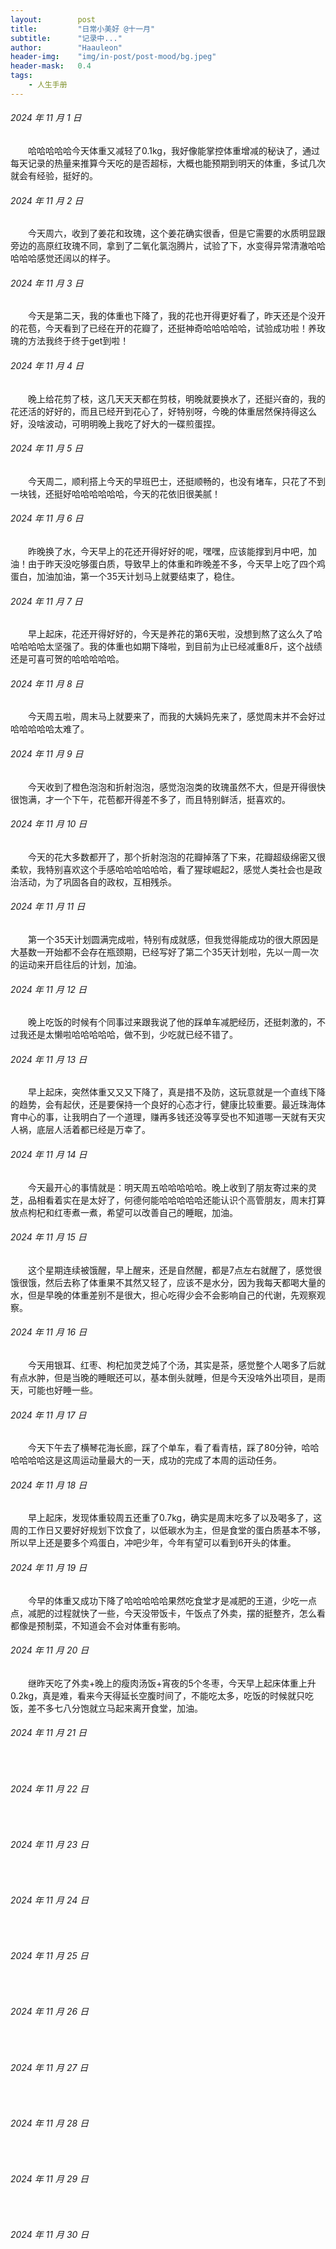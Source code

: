 ```yaml
---
layout:        post
title:         "日常小美好 @十一月"
subtitle:      "记录中..."
author:        "Haauleon"
header-img:    "img/in-post/post-mood/bg.jpeg"
header-mask:   0.4
tags:
    - 人生手册
---
```


###### 2024 年 11 月 1 日
&emsp;&emsp;哈哈哈哈哈今天体重又减轻了0.1kg，我好像能掌控体重增减的秘诀了，通过每天记录的热量来推算今天吃的是否超标，大概也能预期到明天的体重，多试几次就会有经验，挺好的。

###### 2024 年 11 月 2 日
&emsp;&emsp;今天周六，收到了姜花和玫瑰，这个姜花确实很香，但是它需要的水质明显跟旁边的高原红玫瑰不同，拿到了二氧化氯泡腾片，试验了下，水变得异常清澈哈哈哈哈哈感觉还阔以的样子。

###### 2024 年 11 月 3 日
&emsp;&emsp;今天是第二天，我的体重也下降了，我的花也开得更好看了，昨天还是个没开的花苞，今天看到了已经在开的花瓣了，还挺神奇哈哈哈哈哈，试验成功啦！养玫瑰的方法我终于终于get到啦！

###### 2024 年 11 月 4 日
&emsp;&emsp;晚上给花剪了枝，这几天天天都在剪枝，明晚就要换水了，还挺兴奋的，我的花还活的好好的，而且已经开到花心了，好特别呀，今晚的体重居然保持得这么好，没啥波动，可明明晚上我吃了好大的一碟煎蛋捏。

###### 2024 年 11 月 5 日
&emsp;&emsp;今天周二，顺利搭上今天的早班巴士，还挺顺畅的，也没有堵车，只花了不到一块钱，还挺好哈哈哈哈哈哈，今天的花依旧很美腻！

###### 2024 年 11 月 6 日
&emsp;&emsp;昨晚换了水，今天早上的花还开得好好的呢，嘿嘿，应该能撑到月中吧，加油！由于昨天没吃够蛋白质，导致早上的体重和昨晚差不多，今天早上吃了四个鸡蛋白，加油加油，第一个35天计划马上就要结束了，稳住。

###### 2024 年 11 月 7 日
&emsp;&emsp;早上起床，花还开得好好的，今天是养花的第6天啦，没想到熬了这么久了哈哈哈哈哈太坚强了。我的体重也如期下降啦，到目前为止已经减重8斤，这个战绩还是可喜可贺的哈哈哈哈哈。

###### 2024 年 11 月 8 日
&emsp;&emsp;今天周五啦，周末马上就要来了，而我的大姨妈先来了，感觉周末并不会好过哈哈哈哈哈太难了。

###### 2024 年 11 月 9 日
&emsp;&emsp;今天收到了橙色泡泡和折射泡泡，感觉泡泡类的玫瑰虽然不大，但是开得很快很饱满，才一个下午，花苞都开得差不多了，而且特别鲜活，挺喜欢的。

###### 2024 年 11 月 10 日
&emsp;&emsp;今天的花大多数都开了，那个折射泡泡的花瓣掉落了下来，花瓣超级绵密又很柔软，我特别喜欢这个手感哈哈哈哈哈哈，看了猩球崛起2，感觉人类社会也是政治活动，为了巩固各自的政权，互相残杀。

###### 2024 年 11 月 11 日
&emsp;&emsp;第一个35天计划圆满完成啦，特别有成就感，但我觉得能成功的很大原因是大基数一开始都不会存在瓶颈期，已经写好了第二个35天计划啦，先以一周一次的运动来开启往后的计划，加油。

###### 2024 年 11 月 12 日
&emsp;&emsp;晚上吃饭的时候有个同事过来跟我说了他的踩单车减肥经历，还挺刺激的，不过我还是太懒啦哈哈哈哈哈，做不到，少吃就已经不错了。

###### 2024 年 11 月 13 日
&emsp;&emsp;早上起床，突然体重又又又下降了，真是措不及防，这玩意就是一个直线下降的趋势，会有起伏，还是要保持一个良好的心态才行，健康比较重要。最近珠海体育中心的事，让我明白了一个道理，赚再多钱还没等享受也不知道哪一天就有天灾人祸，底层人活着都已经是万幸了。

###### 2024 年 11 月 14 日
&emsp;&emsp;今天最开心的事情就是：明天周五哈哈哈哈哈。晚上收到了朋友寄过来的灵芝，品相看着实在是太好了，何德何能哈哈哈哈哈还能认识个高管朋友，周末打算放点枸杞和红枣煮一煮，希望可以改善自己的睡眠，加油。

###### 2024 年 11 月 15 日
&emsp;&emsp;这个星期连续被饿醒，早上醒来，还是自然醒，都是7点左右就醒了，感觉很饿很饿，然后去称了体重果不其然又轻了，应该不是水分，因为我每天都喝大量的水，但是早晚的体重差别不是很大，担心吃得少会不会影响自己的代谢，先观察观察。

###### 2024 年 11 月 16 日
&emsp;&emsp;今天用银耳、红枣、枸杞加灵芝炖了个汤，其实是茶，感觉整个人喝多了后就有点水肿，但是当晚的睡眠还可以，基本倒头就睡，但是今天没啥外出项目，是雨天，可能也好睡一些。

###### 2024 年 11 月 17 日
&emsp;&emsp;今天下午去了横琴花海长廊，踩了个单车，看了看青桔，踩了80分钟，哈哈哈哈哈哈这是这周运动量最大的一天，成功的完成了本周的运动任务。

###### 2024 年 11 月 18 日
&emsp;&emsp;早上起床，发现体重较周五还重了0.7kg，确实是周末吃多了以及喝多了，这周的工作日又要好好规划下饮食了，以低碳水为主，但是食堂的蛋白质基本不够，所以早上还是要多个鸡蛋白，冲吧少年，今年有望可以看到6开头的体重。

###### 2024 年 11 月 19 日
&emsp;&emsp;今早的体重又成功下降了哈哈哈哈哈果然吃食堂才是减肥的王道，少吃一点点，减肥的过程就快了一些，今天没带饭卡，午饭点了外卖，摆的挺整齐，怎么看都像是预制菜，不知道会不会对体重有影响。

###### 2024 年 11 月 20 日
&emsp;&emsp;继昨天吃了外卖+晚上的瘦肉汤饭+宵夜的5个冬枣，今天早上起床体重上升0.2kg，真是难，看来今天得延长空腹时间了，不能吃太多，吃饭的时候就只吃饭，差不多七八分饱就立马起来离开食堂，加油。

###### 2024 年 11 月 21 日
&emsp;&emsp;

###### 2024 年 11 月 22 日
&emsp;&emsp;

###### 2024 年 11 月 23 日
&emsp;&emsp;

###### 2024 年 11 月 24 日
&emsp;&emsp;

###### 2024 年 11 月 25 日
&emsp;&emsp;

###### 2024 年 11 月 26 日
&emsp;&emsp;

###### 2024 年 11 月 27 日
&emsp;&emsp;

###### 2024 年 11 月 28 日
&emsp;&emsp;

###### 2024 年 11 月 29 日
&emsp;&emsp;

###### 2024 年 11 月 30 日
&emsp;&emsp;
